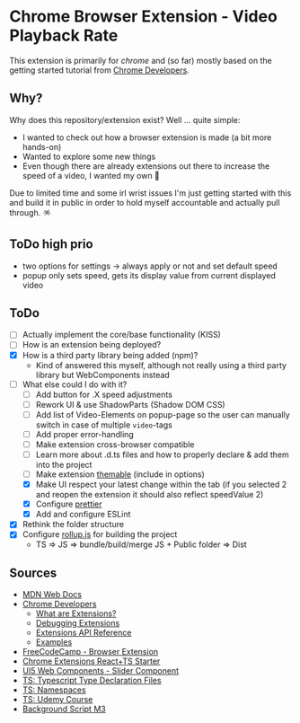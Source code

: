 # Chrome Browser Extension - Video Playback Rate

This extension is primarily for _chrome_ and (so far) mostly based on the getting started tutorial from [Chrome Developers](https://developer.chrome.com/docs/extensions/mv3/getstarted/).

## Why?

Why does this repository/extension exist? Well ... quite simple:

- I wanted to check out how a browser extension is made (a bit more hands-on)
- Wanted to explore some new things
- Even though there are already extensions out there to increase the speed of a video, I wanted my own 🤪

Due to limited time and some irl wrist issues I'm just getting started with this and build it in public in order to hold myself accountable and actually pull through. 🪅

## ToDo high prio
- two options for settings -> always apply or not and set default speed
- popup only sets speed, gets its display value from current displayed video

## ToDo

- [ ] Actually implement the core/base functionality (KISS)
- [ ] How is an extension being deployed?
- [x] How is a third party library being added (npm)?
  - Kind of answered this myself, although not really using a third party library but WebComponents instead
- [ ] What else could I do with it?
  - [ ] Add button for .X speed adjustments
  - [ ] Rework UI & use ShadowParts (Shadow DOM CSS)
  - [ ] Add list of Video-Elements on popup-page so the user can manually switch in case of multiple `video`-tags
  - [ ] Add proper error-handling
  - [ ] Make extension cross-browser compatible
  - [ ] Learn more about .d.ts files and how to properly declare & add them into the project
  - [ ] Make extension [themable](https://sap.github.io/ui5-webcomponents/playground/advanced/configuration/#theme) (include in options)
  - [x] Make UI respect your latest change within the tab (if you selected 2 and reopen the extension it should also reflect speedValue 2)
  - [x] Configure [prettier](https://prettier.io/docs/en/install.html)
  - [x] Add and configure ESLint
- [x] Rethink the folder structure
- [x] Configure [rollup.js](https://rollupjs.org/guide/en/) for building the project
  - TS => JS => bundle/build/merge JS + Public folder => Dist

## Sources

- [MDN Web Docs](https://developer.mozilla.org/en-US/docs/Mozilla/Add-ons/WebExtensions/Build_a_cross_browser_extension)
- [Chrome Developers](https://developer.chrome.com/docs/extensions/mv3/getstarted/)
  - [What are Extensions?](https://developer.chrome.com/docs/extensions/mv3/overview/)
  - [Debugging Extensions](https://developer.chrome.com/docs/extensions/mv3/tut_debugging/)
  - [Extensions API Reference](https://developer.chrome.com/docs/extensions/reference/)
  - [Examples](https://github.com/GoogleChrome/chrome-extensions-samples)
- [FreeCodeCamp - Browser Extension](https://www.freecodecamp.org/news/write-your-own-browser-extensions/)
- [Chrome Extensions React+TS Starter](https://github.com/chibat/chrome-extension-typescript-starter)
- [UI5 Web Components - Slider Component](https://sap.github.io/ui5-webcomponents/playground/components/Slider/)
- [TS: Typescript Type Declaration Files](https://medium.com/jspoint/typescript-type-declaration-files-4b29077c43)
- [TS: Namespaces](https://medium.com/jspoint/typescript-namespaces-f43cd002c08c)
- [TS: Udemy Course](https://www.udemy.com/course/understanding-typescript)
- [Background Script M3](https://youtu.be/29dmxQ9QQ4o?t=416)
